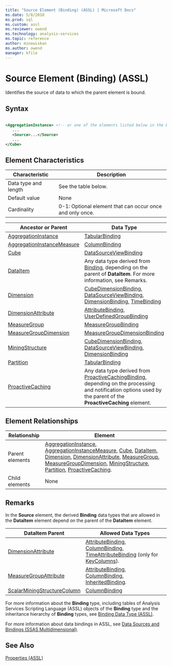 ```yaml
---
title: "Source Element (Binding) (ASSL) | Microsoft Docs"
ms.date: 5/8/2018
ms.prod: sql
ms.custom: assl
ms.reviewer: owend
ms.technology: analysis-services
ms.topic: reference
author: minewiskan
ms.author: owend
manager: kfile
---
```

# Source Element (Binding) (ASSL)

  Identifies the source of data to which the parent element is bound.  
  
## Syntax  
  
```xml  
  
<AggregationInstance> <!-- or one of the elements listed below in the Element Relationships table -->  
   ...  
   <Source>...</Source>  
   ...  
</Cube>  
```  
  
## Element Characteristics  
  
|Characteristic|Description|  
|--------------------|-----------------|  
|Data type and length|See the table below.|  
|Default value|None|  
|Cardinality|0-1: Optional element that can occur once and only once.|  
  
|Ancestor or Parent|Data Type|  
|------------------------|---------------|  
|[AggregationInstance](../objects/aggregationinstance-element-assl.md)|[TabularBinding](../data-type/tabularbinding-data-type-assl.md)|  
|[AggregationInstanceMeasure](../data-type/aggregationinstancemeasure-data-type-assl.md)|[ColumnBinding](../data-type/columnbinding-data-type-assl.md)|  
|[Cube](../objects/cube-element-assl.md)|[DataSourceViewBinding](../data-type/datasourceviewbinding-data-type-assl.md)|  
|[DataItem](../data-type/dataitem-data-type-assl.md)|Any data type derived from [Binding](../data-type/binding-data-type-assl.md), depending on the parent of **DataItem**. For more information, see Remarks.|  
|[Dimension](../objects/dimension-element-assl.md)|[CubeDimensionBinding](../data-type/cubedimensionbinding-data-type-assl.md), [DataSourceViewBinding](../data-type/datasourceviewbinding-data-type-assl.md), [DimensionBinding](../data-type/dimensionbinding-data-type-assl.md), [TimeBinding](../data-type/timebinding-data-type-assl.md)|  
|[DimensionAttribute](../data-type/dimensionattribute-data-type-assl.md)|[AttributeBinding](../data-type/attributebinding-data-type-assl.md), [UserDefinedGroupBinding](../data-type/userdefinedgroupbinding-data-type-assl.md)|  
|[MeasureGroup](../objects/measuregroup-element-assl.md)|[MeasureGroupBinding](../data-type/measuregroupbinding-data-type-assl.md)|  
|[MeasureGroupDimension](../data-type/measuregroupdimension-data-type-assl.md)|[MeasureGroupDimensionBinding](../data-type/measuregroupdimensionbinding-data-type-assl.md)|  
|[MiningStructure](../objects/miningstructure-element-assl.md)|[CubeDimensionBinding](../data-type/cubedimensionbinding-data-type-assl.md), [DataSourceViewBinding](../data-type/datasourceviewbinding-data-type-assl.md), [DimensionBinding](../data-type/dimensionbinding-data-type-assl.md)|  
|[Partition](../objects/partition-element-assl.md)|[TabularBinding](../data-type/tabularbinding-data-type-assl.md)|  
|[ProactiveCaching](../objects/proactivecaching-element-assl.md)|Any data type derived from [ProactiveCachingBinding](../data-type/proactivecachingbinding-data-type-assl.md), depending on the processing and notification options used by the parent of the **ProactiveCaching** element.|  
  
## Element Relationships  
  
|Relationship|Element|  
|------------------|-------------|  
|Parent elements|[AggregationInstance](../objects/aggregationinstance-element-assl.md), [AggregationInstanceMeasure](../data-type/aggregationinstancemeasure-data-type-assl.md), [Cube](../objects/cube-element-assl.md), [DataItem](../data-type/dataitem-data-type-assl.md), [Dimension](../objects/dimension-element-assl.md), [DimensionAttribute](../data-type/dimensionattribute-data-type-assl.md), [MeasureGroup](../objects/measuregroup-element-assl.md), [MeasureGroupDimension](../data-type/measuregroupdimension-data-type-assl.md), [MiningStructure](../objects/miningstructure-element-assl.md), [Partition](../objects/partition-element-assl.md), [ProactiveCaching](../objects/proactivecaching-element-assl.md).|  
|Child elements|None|  
  
## Remarks  
 In the **Source** element, the derived **Binding** data types that are allowed in the **DataItem** element depend on the parent of the **DataItem** element.  
  
|DataItem Parent|Allowed Data Types|  
|---------------------|------------------------|  
|[DimensionAttribute](../data-type/dimensionattribute-data-type-assl.md)|[AttributeBinding](../data-type/attributebinding-data-type-assl.md), [ColumnBinding](../data-type/columnbinding-data-type-assl.md), [TimeAttributeBinding](../data-type/timeattributebinding-data-type-assl.md) (only for [KeyColumns](../collections/keycolumns-element-assl.md)).|  
|[MeasureGroupAttribute](../data-type/measuregroupattribute-data-type-assl.md)|[AttributeBinding](../data-type/attributebinding-data-type-assl.md), [ColumnBinding](../data-type/columnbinding-data-type-assl.md), [InheritedBinding](../data-type/inheritedbinding-data-type-assl.md).|  
|[ScalarMiningStructureColumn](../data-type/scalarminingstructurecolumn-data-type-assl.md)|[ColumnBinding](../data-type/columnbinding-data-type-assl.md)|  
  
 For more information about the **Binding** type, including tables of Analysis Services Scripting Language (ASSL) objects of the **Binding** type and the inheritance hierarchy of **Binding** types, see [Binding Data Type &#40;ASSL&#41;](../data-type/binding-data-type-assl.md).  
  
 For more information about data bindings in ASSL, see [Data Sources and Bindings &#40;SSAS Multidimensional&#41;](../../../analysis-services/multidimensional-models/data-sources-and-bindings-ssas-multidimensional.md).  
  
## See Also  
 [Properties &#40;ASSL&#41;](properties-assl.md)  
  
  
